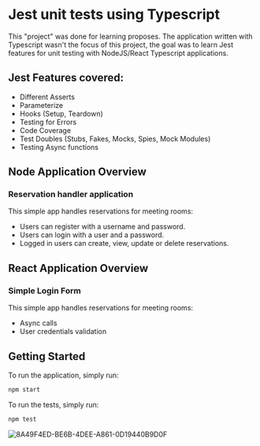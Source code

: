 # Jest unit tests using Typescript

This "project" was done for learning proposes. The application written with Typescript wasn't the focus of this project, the goal was to learn Jest features for unit testing with NodeJS/React Typescript applications.


## Jest Features covered:

* Different Asserts
* Parameterize
* Hooks (Setup, Teardown)
* Testing for Errors
* Code Coverage
* Test Doubles (Stubs, Fakes, Mocks, Spies, Mock Modules)
* Testing Async functions

## Node Application Overview

### Reservation handler application

This simple app handles reservations for meeting rooms:

* Users can register with a username and password.
* Users can login with a user and a password.
* Logged in users can create, view, update or delete reservations.


## React Application Overview

### Simple Login Form

This simple app handles reservations for meeting rooms:

* Async calls
* User credentials validation


## Getting Started

To run the application, simply run:
```bash
npm start
```
To run the tests, simply run:
```bash
npm test
```
![8A49F4ED-BE6B-4DEE-A861-0D19440B9D0F](https://github.com/Kazaz-Or/testing-projects/assets/83350680/c26cdcb6-8dbb-4a4c-9fb8-7ba7d8c4f50b)
